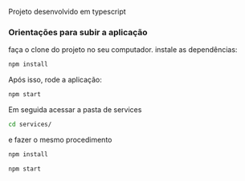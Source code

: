 Projeto desenvolvido em typescript

### Orientações para subir a aplicação
faça o clone do projeto no seu computador.
instale as dependências:

```sh
npm install
```

Após isso, rode a aplicação:
```sh
npm start
```

Em seguida acessar a pasta de services 
```sh
cd services/
```

e fazer o mesmo procedimento

```sh
npm install
```
```sh
npm start
```

